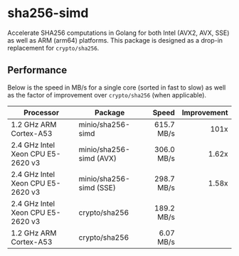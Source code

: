 # sha256-simd

Accelerate SHA256 computations in Golang for both Intel (AVX2, AVX, SSE) as well as ARM (arm64) platforms. This package is designed as a drop-in replacement for `crypto/sha256`.

## Performance

Below is the speed in MB/s for a single core (sorted in fast to slow) as well as the factor of improvement over `crypto/sha256` (when applicable).

| Processor                         | Package                  |       Speed | Improvement |
| --------------------------------- | ------------------------ | -----------:| -----------:|
| 1.2 GHz ARM Cortex-A53            | minio/sha256-simd        |  615.7 MB/s |        101x |
| 2.4 GHz Intel Xeon CPU E5-2620 v3 | minio/sha256-simd (AVX)  |  306.0 MB/s |       1.62x |
| 2.4 GHz Intel Xeon CPU E5-2620 v3 | minio/sha256-simd (SSE)  |  298.7 MB/s |       1.58x |
| 2.4 GHz Intel Xeon CPU E5-2620 v3 | crypto/sha256            |  189.2 MB/s |             |
| 1.2 GHz ARM Cortex-A53            | crypto/sha256            |   6.07 MB/s |             |
